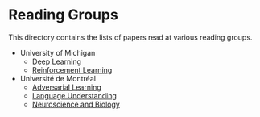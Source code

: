 # Reading Groups
This directory contains the lists of papers read at various reading groups.

 - University of Michigan
   - [Deep Learning]()
   - [Reinforcement Learning]()
 - Université de Montréal
   - [Adversarial Learning]()
   - [Language Understanding]()
   - [Neuroscience and Biology]()